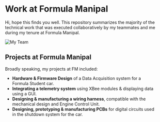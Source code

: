 # Work at Formula Manipal

Hi, hope this finds you well. This repository summarizes the majority of the technical work that was executed collaboratively by my teammates and me during my tenure at Formula Manipal.

![My Team](My%20Team.avif)

## Projects at Formula Manipal

Broadly speaking, my projects at FM included:

- **Hardware & Firmware Design** of a Data Acquisition system for a Formula Student car.
- **Integrating a telemetry system** using XBee modules & displaying data using a GUI.
- **Designing & manufacturing a wiring harness**, compatible with the mechanical design and Engine Control Unit.
- **Designing, prototyping & manufacturing PCBs** for digital circuits used in the shutdown system for the car.
